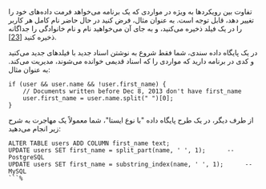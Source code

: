 تفاوت بین رویکردها به ویژه در مواردی که یک برنامه می‌خواهد فرمت داده‌های خود را تغییر دهد، قابل توجه است. به عنوان مثال، فرض کنید در حال حاضر نام کامل هر کاربر را در یک فیلد ذخیره می‌کنید، و به جای آن می‌خواهید نام و نام خانوادگی را جداگانه ذخیره کنید [[23](ch02.html#Irwin2013tb)].

در یک پایگاه داده سندی، شما فقط شروع به نوشتن اسناد جدید با فیلدهای جدید می‌کنید و کدی در برنامه دارید که مواردی را که اسناد قدیمی خوانده می‌شوند، مدیریت می‌کند. به عنوان مثال:
```
if (user && user.name && !user.first_name) {
    // Documents written before Dec 8, 2013 don't have first_name
    user.first_name = user.name.split(" ")[0];
}
```

از طرف دیگر، در یک طرح پایگاه داده "با نوع ایستا"، شما معمولاً یک مهاجرت به شرح زیر انجام می‌دهید:
```
ALTER TABLE users ADD COLUMN first_name text;
UPDATE users SET first_name = split_part(name, ' ', 1);      -- PostgreSQL
UPDATE users SET first_name = substring_index(name, ' ', 1);      -- MySQL
```% 